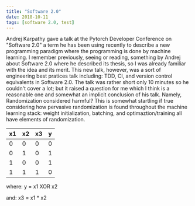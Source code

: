```yaml
---
title: "Software 2.0"
date: 2018-10-11
tags: [software 2.0, test]
---
```


Andrej Karpathy gave a talk at the Pytorch Developer Conference on "Software 2.0" a term he has been using recently to describe a new programming paradigm where the programming is done by machine learning.  I remember previously, seeing or reading, something by Andrej about Software 2.0 where he described its thesis, so I was already familiar with the idea and its merit.  This new talk, however, was a sort of engineering best pratices talk including: TDD, CI, and version control equivalents in Software 2.0.  The talk was rather short only 10 minutes so he couldn't cover a lot; but it raised a question for me which I think is a reasonable one and somewhat an implicit conclusion of his talk. Namely, Randomization considered harmful?  This is somewhat startling if true considering how pervasive randomization is found throughout the machine learning stack: weight initialization, batching, and optimaztion/training all have elements of randomization. 



|  x1 |  x2 |  x3 |  y  |
| --- | --- | --- | --- |
|  0  |  0  |  0  |  0  |
|  0  |  1  |  0  |  1  |
|  1  |  0  |  0  |  1  |
|  1  |  1  |  1  |  0  |

where: y = x1 XOR x2

  and: x3 = x1 * x2 